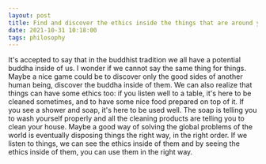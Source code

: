 ```yaml
---
layout: post
title: Find and discover the ethics inside the things that are around you
date: 2021-10-31 10:18:00
tags: philosophy
---
```


It's accepted to say that in the buddhist tradition we all have a potential buddha inside of us. I wonder if we cannot say the same thing for things. Maybe a nice game could be to discover only the good sides of another human being, discover the buddha inside of them. We can also realize that things can have some ethics too: if you listen well to a table, it's here to be cleaned sometimes, and to have some nice food prepared on top of it. If you see a shower and soap, it's here to be used well. The soap is telling you to wash yourself properly and all the cleaning products are telling you to clean your house. 
Maybe a good way of solving the global problems of the world is eventually disposing things the right way, in the right order. If we listen to things, we can see the ethics inside of them and by seeing the ethics inside of them, you can use them in the right way.